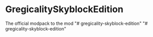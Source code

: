 # GregicalitySkyblockEdition
The official modpack to the mod
"# gregicality-skyblock-edition" 
"# gregicality-skyblock-edition" 
